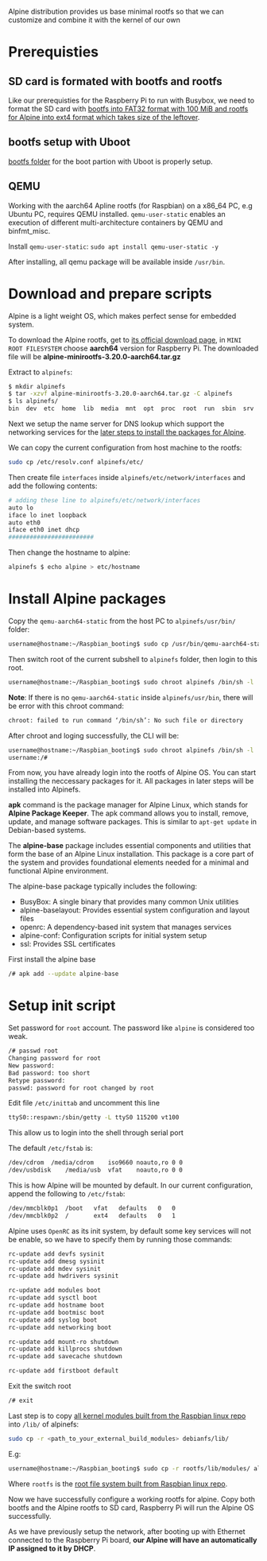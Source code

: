 Alpine distribution provides us base minimal rootfs so that we can customize and combine it with the kernel of our own
# Prerequisties

## SD card is formated with bootfs and rootfs

Like our prerequisties for the Raspberry Pi to run with Busybox, we need to format the SD card with [bootfs into FAT32 format with 100 MiB and rootfs for Alpine into ext4 format which takes size of the leftover](https://github.com/TranPhucVinh/Linux-Shell/blob/master/Physical%20layer/File%20system/fdisk.md#format-partitions-inside-a-sd-card).

## bootfs setup with Uboot

[bootfs folder](https://github.com/TranPhucVinh/Raspberry-Pi-GNU/blob/main/Kernel/Build%20Raspbian%20from%20scratch/bootfs.md) for the boot partion with Uboot is properly setup.

## QEMU
Working with the aarch64 Apline rootfs (for Raspbian) on a x86_64 PC, e.g Ubuntu PC, requires QEMU installed. ``qemu-user-static`` enables an execution of different multi-architecture containers by QEMU and binfmt_misc. 

Install ``qemu-user-static``: ``sudo apt install qemu-user-static -y``

After installing, all qemu package will be available inside ``/usr/bin``.
# Download and prepare scripts

Alpine is a light weight OS, which makes perfect sense for embedded system.

To download the Alpine rootfs, get to [its official download page](https://alpinelinux.org/downloads/), in ```MINI ROOT FILESYSTEM``` choose  **aarch64** version for Raspberry Pi. The downloaded file will be **alpine-minirootfs-3.20.0-aarch64.tar.gz**

Extract to ``alpinefs``:
```sh
$ mkdir alpinefs
$ tar -xzvf alpine-minirootfs-3.20.0-aarch64.tar.gz -C alpinefs
$ ls alpinefs/
bin  dev  etc  home  lib  media  mnt  opt  proc  root  run  sbin  srv  sys  tmp  usr  var
```

Next we setup the name server for DNS lookup which support the networking services for the [later steps to install the packages for Alpine](#install-alpine-packages).

We can copy the current configuration from host machine to the rootfs:
```sh
sudo cp /etc/resolv.conf alpinefs/etc/
```
Then create file ``interfaces`` inside ``alpinefs/etc/network/interfaces`` and add the following contents:
```sh
# adding these line to alpinefs/etc/network/interfaces
auto lo
iface lo inet loopback
auto eth0
iface eth0 inet dhcp
########################
```

Then change the hostname to alpine:
```sh
alpinefs $ echo alpine > etc/hostname
```
# Install Alpine packages

Copy the ``qemu-aarch64-static`` from the host PC to ``alpinefs/usr/bin/`` folder:
```sh
username@hostname:~/Raspbian_booting$ sudo cp /usr/bin/qemu-aarch64-static alpinefs/usr/bin/
```

Then switch root of the current subshell to ``alpinefs`` folder, then login to this root.
```sh
username@hostname:~/Raspbian_booting$ sudo chroot alpinefs /bin/sh -l
```
**Note**: If there is no ``qemu-aarch64-static`` inside ``alpinefs/usr/bin``, there will be error with this chroot command:

```sh
chroot: failed to run command ‘/bin/sh’: No such file or directory
```

After chroot and loging successfully, the CLI will be:
```sh
username@hostname:~/Raspbian_booting$ sudo chroot alpinefs /bin/sh -l
username:/# 
```

From now, you have already login into the rootfs of Alpine OS. You can start installing the neccessary packages for it. All packages in later steps will be installed into Alpinefs.

**apk** command is the package manager for Alpine Linux, which stands for **Alpine Package Keeper**. The apk command allows you to install, remove, update, and manage software packages. This is similar to ``apt-get update`` in Debian-based systems.

The **alpine-base** package includes essential components and utilities that form the base of an Alpine Linux installation. This package is a core part of the system and provides foundational elements needed for a minimal and functional Alpine environment.

The alpine-base package typically includes the following:

* BusyBox: A single binary that provides many common Unix utilities
* alpine-baselayout: Provides essential system configuration and layout files
* openrc: A dependency-based init system that manages services
* alpine-conf: Configuration scripts for initial system setup
* ssl: Provides SSL certificates

First install the alpine base
```sh
/# apk add --update alpine-base
```
# Setup init script
Set password for ``root`` account. The password like ``alpine`` is considered too weak.
```sh
/# passwd root
Changing password for root
New password:
Bad password: too short
Retype password:
passwd: password for root changed by root
```
Edit file ``/etc/inittab`` and uncomment this line
```sh
ttyS0::respawn:/sbin/getty -L ttyS0 115200 vt100
```
This allow us to login into the shell through serial port

The default ``/etc/fstab`` is:
```sh
/dev/cdrom	/media/cdrom	iso9660	noauto,ro 0 0
/dev/usbdisk	/media/usb	vfat	noauto,ro 0 0
```
This is how Alpine will be mounted by default. In our current configuration, append the following to ``/etc/fstab``:
```sh
/dev/mmcblk0p1  /boot   vfat   defaults   0   0
/dev/mmcblk0p2  /       ext4   defaults   0   1
```
Alpine uses ``OpenRC`` as its init system, by default some key services will not be enable, so we have to specify them by running those commands:
```sh
rc-update add devfs sysinit
rc-update add dmesg sysinit
rc-update add mdev sysinit
rc-update add hwdrivers sysinit

rc-update add modules boot
rc-update add sysctl boot
rc-update add hostname boot
rc-update add bootmisc boot
rc-update add syslog boot
rc-update add networking boot

rc-update add mount-ro shutdown
rc-update add killprocs shutdown
rc-update add savecache shutdown

rc-update add firstboot default
```
Exit the switch root
```sh
/# exit
```
Last step is to copy [all kernel modules built from the Raspbian linux repo](https://github.com/TranPhucVinh/Raspberry-Pi-GNU/blob/main/Kernel/Build%20Raspbian%20from%20scratch/bootfs.md#build-the-kernel-image-device-tree-and-kernel-modules) into ``/lib/`` of alpinefs:

```sh
sudo cp -r <path_to_your_external_build_modules> debianfs/lib/
```
E.g:
```sh
username@hostname:~/Raspbian_booting$ sudo cp -r rootfs/lib/modules/ alpinefs/lib/
```
Where ``rootfs`` is the [root file system built from Raspbian linux repo](https://github.com/TranPhucVinh/Raspberry-Pi-GNU/blob/main/Kernel/Build%20Raspbian%20from%20scratch/rootfs.md).

Now we have successfully configure a working rootfs for alpine. Copy both bootfs and the Alpine rootfs to SD card, Raspberry Pi will run the Alpine OS successfully.

As we have previously setup the network, after booting up with Ethernet connected to the Raspberry Pi board, **our Alpine will have an automatically IP assigned to it by DHCP**.